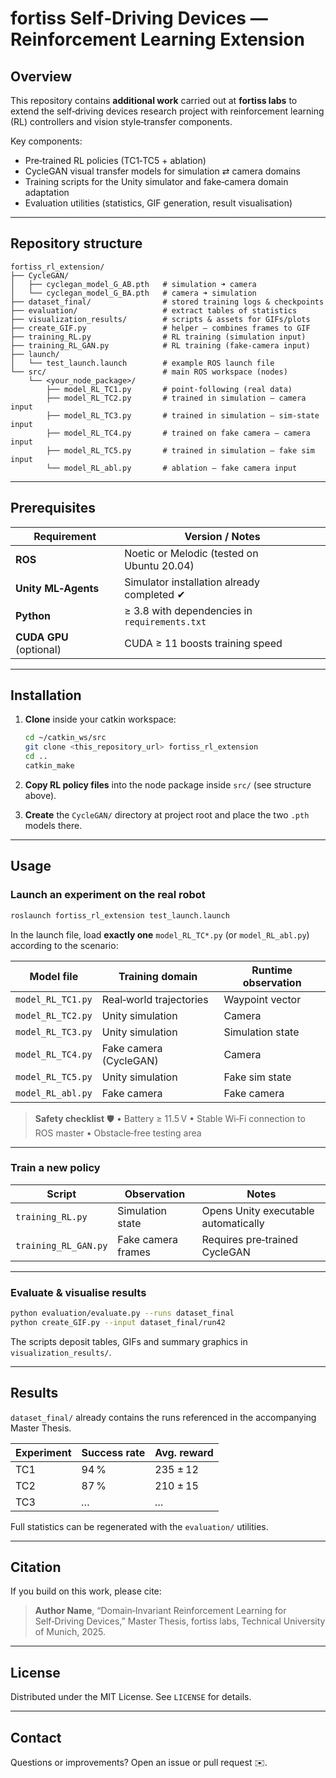 # fortiss Self‑Driving Devices — Reinforcement Learning Extension

## Overview

This repository contains **additional work** carried out at **fortiss labs** to extend the self‑driving devices research project with reinforcement learning (RL) controllers and vision style‑transfer components.

Key components:

* Pre‑trained RL policies (TC1‑TC5 + ablation)
* CycleGAN visual transfer models for simulation ⇄ camera domains
* Training scripts for the Unity simulator and fake‑camera domain adaptation
* Evaluation utilities (statistics, GIF generation, result visualisation)

---

## Repository structure

```text
fortiss_rl_extension/
├── CycleGAN/
│   ├── cyclegan_model_G_AB.pth   # simulation ➜ camera
│   └── cyclegan_model_G_BA.pth   # camera ➜ simulation
├── dataset_final/                # stored training logs & checkpoints
├── evaluation/                   # extract tables of statistics
├── visualization_results/        # scripts & assets for GIFs/plots
├── create_GIF.py                 # helper – combines frames to GIF
├── training_RL.py                # RL training (simulation input)
├── training_RL_GAN.py            # RL training (fake‑camera input)
├── launch/
│   └── test_launch.launch        # example ROS launch file
└── src/                          # main ROS workspace (nodes)
    └── <your_node_package>/
        ├── model_RL_TC1.py       # point‑following (real data)
        ├── model_RL_TC2.py       # trained in simulation – camera input
        ├── model_RL_TC3.py       # trained in simulation – sim‑state input
        ├── model_RL_TC4.py       # trained on fake camera – camera input
        ├── model_RL_TC5.py       # trained in simulation – fake sim input
        └── model_RL_abl.py       # ablation – fake camera input
```

---

## Prerequisites

| Requirement             | Version / Notes                               |
| ----------------------- | --------------------------------------------- |
| **ROS**                 | Noetic or Melodic (tested on Ubuntu 20.04)    |
| **Unity ML‑Agents**     | Simulator installation already completed ✔    |
| **Python**              | ≥ 3.8 with dependencies in `requirements.txt` |
| **CUDA GPU** (optional) | CUDA ≥ 11 boosts training speed               |

---

## Installation

1. **Clone** inside your catkin workspace:

   ```bash
   cd ~/catkin_ws/src
   git clone <this_repository_url> fortiss_rl_extension
   cd ..
   catkin_make
   ```
2. **Copy RL policy files** into the node package inside `src/` (see structure above).
3. **Create** the `CycleGAN/` directory at project root and place the two `.pth` models there.

---

## Usage

### Launch an experiment on the real robot

```bash
roslaunch fortiss_rl_extension test_launch.launch
```

In the launch file, load **exactly one** `model_RL_TC*.py` (or `model_RL_abl.py`) according to the scenario:

| Model file        | Training domain         | Runtime observation |
| ----------------- | ----------------------- | ------------------- |
| `model_RL_TC1.py` | Real‑world trajectories | Waypoint vector     |
| `model_RL_TC2.py` | Unity simulation        | Camera              |
| `model_RL_TC3.py` | Unity simulation        | Simulation state    |
| `model_RL_TC4.py` | Fake camera (CycleGAN)  | Camera              |
| `model_RL_TC5.py` | Unity simulation        | Fake sim state      |
| `model_RL_abl.py` | Fake camera             | Fake camera         |

> **Safety checklist** 🛡️
> • Battery ≥ 11.5 V
> • Stable Wi‑Fi connection to ROS master
> • Obstacle‑free testing area

---

### Train a new policy

| Script               | Observation        | Notes                                |
| -------------------- | ------------------ | ------------------------------------ |
| `training_RL.py`     | Simulation state   | Opens Unity executable automatically |
| `training_RL_GAN.py` | Fake camera frames | Requires pre‑trained CycleGAN        |

---

### Evaluate & visualise results

```bash
python evaluation/evaluate.py --runs dataset_final
python create_GIF.py --input dataset_final/run42
```

The scripts deposit tables, GIFs and summary graphics in `visualization_results/`.

---

## Results

`dataset_final/` already contains the runs referenced in the accompanying Master Thesis.

| Experiment | Success rate | Avg. reward |
| ---------- | ------------ | ----------- |
| TC1        | 94 %         | 235 ± 12    |
| TC2        | 87 %         | 210 ± 15    |
| TC3        | *…*          | *…*         |

Full statistics can be regenerated with the `evaluation/` utilities.

---

## Citation

If you build on this work, please cite:

> **Author Name**, “Domain‑Invariant Reinforcement Learning for Self‑Driving Devices,” Master Thesis, fortiss labs, Technical University of Munich, 2025.

---

## License

Distributed under the MIT License. See `LICENSE` for details.

---

## Contact

Questions or improvements? Open an issue or pull request ✉️.

